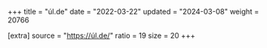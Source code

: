 +++
title = "úl.de"
date = "2022-03-22"
updated = "2024-03-08"
weight = 20766

[extra]
source = "https://úl.de/"
ratio = 19
size = 20
+++

